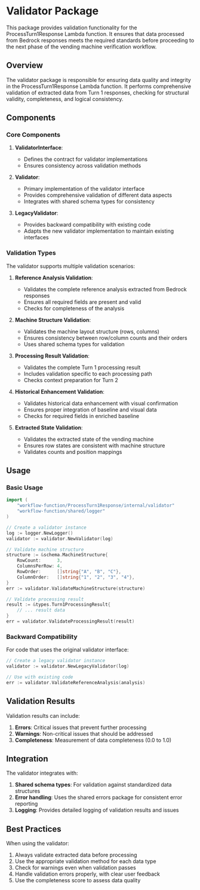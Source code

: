 # Validator Package

This package provides validation functionality for the ProcessTurn1Response Lambda function. It ensures that data processed from Bedrock responses meets the required standards before proceeding to the next phase of the vending machine verification workflow.

## Overview

The validator package is responsible for ensuring data quality and integrity in the ProcessTurn1Response Lambda function. It performs comprehensive validation of extracted data from Turn 1 responses, checking for structural validity, completeness, and logical consistency.

## Components

### Core Components

1. **ValidatorInterface**:
   - Defines the contract for validator implementations
   - Ensures consistency across validation methods

2. **Validator**:
   - Primary implementation of the validator interface
   - Provides comprehensive validation of different data aspects
   - Integrates with shared schema types for consistency

3. **LegacyValidator**:
   - Provides backward compatibility with existing code
   - Adapts the new validator implementation to maintain existing interfaces

### Validation Types

The validator supports multiple validation scenarios:

1. **Reference Analysis Validation**:
   - Validates the complete reference analysis extracted from Bedrock responses
   - Ensures all required fields are present and valid
   - Checks for completeness of the analysis

2. **Machine Structure Validation**:
   - Validates the machine layout structure (rows, columns)
   - Ensures consistency between row/column counts and their orders
   - Uses shared schema types for validation

3. **Processing Result Validation**:
   - Validates the complete Turn 1 processing result
   - Includes validation specific to each processing path
   - Checks context preparation for Turn 2

4. **Historical Enhancement Validation**:
   - Validates historical data enhancement with visual confirmation
   - Ensures proper integration of baseline and visual data
   - Checks for required fields in enriched baseline

5. **Extracted State Validation**:
   - Validates the extracted state of the vending machine
   - Ensures row states are consistent with machine structure
   - Validates counts and position mappings

## Usage

### Basic Usage

```go
import (
    "workflow-function/ProcessTurn1Response/internal/validator"
    "workflow-function/shared/logger"
)

// Create a validator instance
log := logger.NewLogger()
validator := validator.NewValidator(log)

// Validate machine structure
structure := &schema.MachineStructure{
    RowCount:      3,
    ColumnsPerRow: 4,
    RowOrder:      []string{"A", "B", "C"},
    ColumnOrder:   []string{"1", "2", "3", "4"},
}
err := validator.ValidateMachineStructure(structure)

// Validate processing result
result := &types.Turn1ProcessingResult{
    // ... result data
}
err = validator.ValidateProcessingResult(result)
```

### Backward Compatibility

For code that uses the original validator interface:

```go
// Create a legacy validator instance
validator := validator.NewLegacyValidator(log)

// Use with existing code
err := validator.ValidateReferenceAnalysis(analysis)
```

## Validation Results

Validation results can include:

1. **Errors**: Critical issues that prevent further processing
2. **Warnings**: Non-critical issues that should be addressed
3. **Completeness**: Measurement of data completeness (0.0 to 1.0)

## Integration

The validator integrates with:

1. **Shared schema types**: For validation against standardized data structures
2. **Error handling**: Uses the shared errors package for consistent error reporting
3. **Logging**: Provides detailed logging of validation results and issues

## Best Practices

When using the validator:

1. Always validate extracted data before processing
2. Use the appropriate validation method for each data type
3. Check for warnings even when validation passes
4. Handle validation errors properly, with clear user feedback
5. Use the completeness score to assess data quality